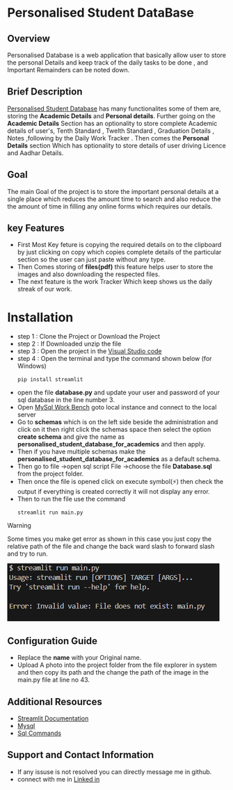 # Personalised Student DataBase
## Overview
Personalised Database is a web application that basically allow user to store the personal Details and keep track of the daily tasks to be done , and Important Remainders can be noted down.
## Brief Description
[Personalised Student Database](https://github.com/0304ajay/Personalised_Student_DataBase_for_Academics) has many functionalites some of them are, storing the **Academic Details** and **Personal details**. Further going on the **Academic Details** Section has an optionality to store complete Academic details of user's, Tenth Standard , Twelth Standard , Graduation Details , Notes ,following by the Daily Work Tracker .
Then comes the **Personal Details** section Which has optionality to store details of user driving Licence and Aadhar Details.
## Goal
The main Goal of the project is to store the important personal details at a single place which  reduces the  amount time to search and also reduce the the amount of time in filling any online forms which requires our details.
## key Features
- First Most Key feture is copying the required details on to the clipboard by just clicking on copy which copies complete details of the particular section so the user can just paste without any type.
- Then Comes storing of  **files(pdf)** this feature helps user to store the images and also downloading the respected  files.
- The next feature is the work Tracker Which keep shows us the daily streak of our work.

# Installation
- step 1 : Clone the Project or Download the Project
- step 2 : If Downloaded unzip the file
- step 3 : Open the project in the [Visual Studio code](https://code.visualstudio.com/) 
- step 4 : Open the terminal and type the command shown below (for Windows)
  ```
  pip install streamlit
  ```
- open the file **database.py** and update your user and password of your sql database in the line number 3.
- Open [MySql Work Bench](https://dev.mysql.com/downloads/mysql/) goto local instance and connect to the local server
- Go to **schemas** which is on the left side beside the administration  and click on it then right click the schemas space then select the option **create schema** and give the name as **personalised_student_database_for_academics** and then apply.
- Then if you have multiple schemas make the **personalised_student_database_for_academics** as a default schema.
- Then go to file ->open sql script File ->choose the file **Database.sql** from the project folder.
- Then once the file is opened click on execute symbol(⚡) then check the output if everything is created correctly it will not display any error.
- Then to run the file use the command
  ```
  streamlit run main.py
  ```
> [!WARNING]
  > Some times you make get error as shown in this case you just copy the relative path of the file and change the back ward slash to forward slash and try to run.

![Error Message](error.png)

## Configuration Guide
- Replace the **name** with your Original name.
- Upload A photo into the project folder from the file explorer in system and then copy its path and the change the path of the image in the main.py file at line no 43.

## Additional Resources 
- [Streamlit Documentation](https://docs.streamlit.io/)
- [Mysql](https://dev.mysql.com/downloads/mysql/)
- [Sql Commands](https://www.w3schools.com/MySQL/default.asp)

## Support and Contact Information
- If any issuse is not resolved you can directly message me in github.
- connect with me in [Linked in](https://www.linkedin.com/in/k-ajay-kumar-reddy-b4a826216/)
